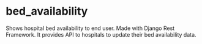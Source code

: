 # bed_availability
Shows hospital bed availability to end user. Made with Django Rest Framework. It provides API to hospitals to update their bed availability data.

